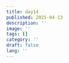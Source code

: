```yaml
---
title: day14
published: 2025-04-13
description: ''
image: ''
tags: []
category: ''
draft: false 
lang: ''
---
```


